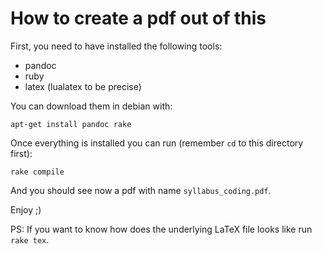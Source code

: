 # How to create a pdf out of this #

First, you need to have installed the following tools:

- pandoc
- ruby
- latex (lualatex to be precise)

You can download them in debian with:

```
apt-get install pandoc rake
```

Once everything is installed you can run (remember `cd` to this directory first):

```
rake compile
```

And you should see now a pdf with name `syllabus_coding.pdf`.

Enjoy ;)

PS: If you want to know how does the underlying LaTeX file looks like run `rake tex`.
